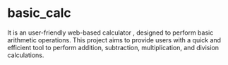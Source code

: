 # basic_calc
It is an  user-friendly web-based calculator , designed to perform basic arithmetic operations. This project aims to provide users with a quick and efficient tool to perform addition, subtraction, multiplication, and division calculations.
